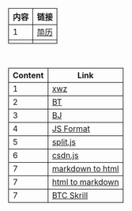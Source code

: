 
<body>

<table style="border-collapse: collapse; width: 100%;">
  <tr style="border: 1px solid black;">
    <th style="border: 1px solid black;">内容</th>
    <th style="border: 1px solid black;">链接</th>
  </tr>
  <tr style="border: 1px solid black;">
    <td style="border: 1px solid black;">1</td>
    <td style="border: 1px solid black;"><a href="简历md.pdf">简历</a></td>
  </tr>
  <tr style="border: 1px solid black;">
    <td style="border: 1px solid black;"></td>
    <td style="border: 1px solid black;"></td>
  </tr>
</table>

<br>

<table style="border-collapse: collapse; width: 100%;">
  <tr style="border: 1px solid black;">
    <th style="border: 1px solid black;">Content</th>
    <th style="border: 1px solid black;">Link</th>
  </tr>
  <tr style="border: 1px solid black;">
    <td style="border: 1px solid black;">1</td>
    <td style="border: 1px solid black;"><a href="c/xwz.html">xwz</a></td>
  </tr>
  <tr style="border: 1px solid black;">
    <td style="border: 1px solid black;">2</td>
    <td style="border: 1px solid black;"><a href="https://m.youku.com/mid_video/id_XMjA1NTUzOTMxNg==.html?scene=short&playMode=pugv&sharekey=5563d53d1c42b7d5fe4b9cd1e4ad49e41">BT</a></td>
  </tr>
  <tr style="border: 1px solid black;">
    <td style="border: 1px solid black;">3</td>
    <td style="border: 1px solid black;"><a href="https://www.bilibili.com/video/BV1Yh411K79a/?spm_id_from=333.999.0.0">BJ</a></td>
  </tr>
  <tr style="border: 1px solid black;">
    <td style="border: 1px solid black;">4</td>
    <td style="border: 1px solid black;"><a href="https://www.qianbo.com.cn/Tool/Beautify/Js-Formatter.html">JS Format</a></td>
  </tr>
  <tr style="border: 1px solid black;">
    <td style="border: 1px solid black;">5</td>
    <td style="border: 1px solid black;"><a href="c/split.js">split.js</a></td>
  </tr>
  <tr style="border: 1px solid black;">
    <td style="border: 1px solid black;">6</td>
    <td style="border: 1px solid black;"><a href="c/csdn.js">csdn.js</a></td>
  </tr>
  <tr style="border: 1px solid black;">
    <td style="border: 1px solid black;">7</td>
    <td style="border: 1px solid black;"><a href="https://markdowntohtml.com/">markdown to html</a></td>
  </tr>
  <tr style="border: 1px solid black;">
    <td style="border: 1px solid black;">7</td>
    <td style="border: 1px solid black;"><a href="https://codebeautify.org/html-to-markdown">html to markdown</a></td>
  </tr>
  <tr style="border: 1px solid black;">
    <td style="border: 1px solid black;">7</td>
    <td style="border: 1px solid black;"><a href="https://www.skrill.com/fr/crypto/live-cryptocurrency-prices/buy-bitcoin-with-skrill/">BTC Skrill</a></td>
    
  </tr>
</table>

</body>




